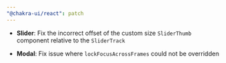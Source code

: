 ```yaml
---
"@chakra-ui/react": patch
---
```


- **Slider**: Fix the incorrect offset of the custom size `SliderThumb`
  component relative to the `SliderTrack`

- **Modal**: Fix issue where `lockFocusAcrossFrames` could not be overridden

